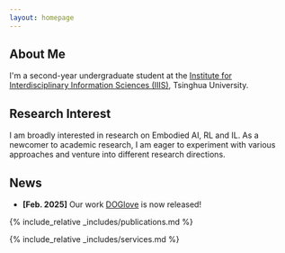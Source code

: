 ```yaml
---
layout: homepage
---
```


## About Me

I'm a second-year undergraduate student at the [Institute for Interdisciplinary Information Sciences (IIIS)](https://iiis.tsinghua.edu.cn/), Tsinghua University.

## Research Interest

I am broadly interested in research on Embodied AI, RL and IL. As a newcomer to academic research, I am eager to experiment with various approaches and venture into different research directions.

## News

- **[Feb. 2025]** Our work [DOGlove](https://do-glove.github.io/) is now released!

{% include_relative _includes/publications.md %}

{% include_relative _includes/services.md %}
